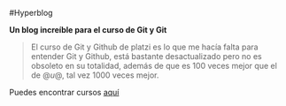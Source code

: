 #Hyperblog

**Un blog increíble para el curso de Git y Git**


>El curso de Git y Github de platzi es lo que me hacía falta para entender Git y Github, está bastante desactualizado pero no es obsoleto en su totalidad, además de que es 100 veces mejor que el de @*u*@, tal vez 1000 veces mejor.

Puedes encontrar cursos [aquí](https://platzi.com/ "platzi")
